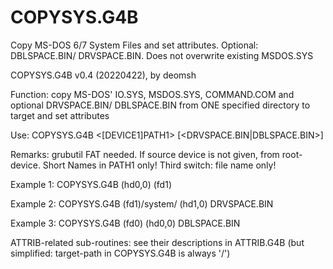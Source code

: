# COPYSYS.G4B
Copy MS-DOS 6/7 System Files and set attributes. Optional: DBLSPACE.BIN/ DRVSPACE.BIN. Does not overwrite existing MSDOS.SYS

COPYSYS.G4B v0.4 (20220422), by deomsh

Function: copy MS-DOS' IO.SYS, MSDOS.SYS, COMMAND.COM and optional DRVSPACE.BIN/ DBLSPACE.BIN from ONE specified directory to target and set attributes

Use: COPYSYS.G4B <[DEVICE1]PATH1> <DEVICE2> [<DRVSPACE.BIN|DBLSPACE.BIN>]

Remarks: grubutil FAT needed. If source device is not given, from root-device. Short Names in PATH1 only! Third switch: file name only!

Example 1: COPYSYS.G4B (hd0,0) (fd1)
  
Example 2: COPYSYS.G4B (fd1)/system/ (hd1,0) DRVSPACE.BIN
  
Example 3: COPYSYS.G4B (fd0) (hd0,0) DBLSPACE.BIN
  
ATTRIB-related sub-routines: see their descriptions in ATTRIB.G4B (but simplified: target-path in COPYSYS.G4B is always '/')
